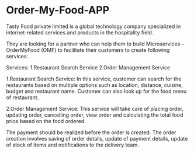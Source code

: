 # Order-My-Food-APP

Tasty Food private limited is a global technology company specialized in internet-related services and products in the hospitality field.

They are looking for a partner who can help them to build Microservices – OrderMyFood (OMF) to facilitate their customers to create following services:

 Services:
1.Restaurant Search Service
2.Order Management Service

 1.Restaurant Search Service:
In this service, customer can search for the restaurants based on multiple options such as location, distance, cuisine, budget and restaurant name. Customer can also look up for the food menu of restaurant.

2.Order Management Service:
This service will take care of placing order, updating order, cancelling order, view order and calculating the total food price based on the food ordered.

The payment should be realized before the order is created. The order creation involves saving of order details, update of payment details, update of stock of items and notifications to the delivery team.



